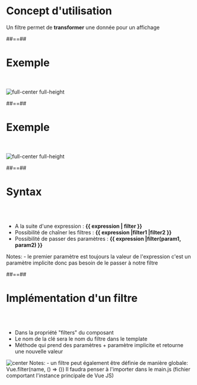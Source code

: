 <!-- .slide: class="sfeir-basic-slide" -->
# Concept d'utilisation
<span class="full-center">Un filtre permet de <strong>transformer</strong> une donnée pour un affichage</span>

##==##

<!-- .slide: class="sfeir-basic-slide" -->
# Exemple
<br><br>
<img alt="full-center full-height" src="assets/images/school/filters/exemple_filter_date.png">

##==##
<!-- .slide: class="sfeir-basic-slide" -->
# Exemple
<br><br>
<img alt="full-center full-height" src="assets/images/school/filters/exemple_filter_uppercase.png">

##==##
<!-- .slide: class="sfeir-basic-slide" -->
# Syntax
<br><br>
<ul>
    <li>A la suite d'une expression : <strong>{{ expression | filter }}</strong></li>
    <li>Possibilité de chaîner les filtres : <strong>{{ expression |filter1 |filter2 }}</strong></li>
    <li>Possibilité de passer des paramètres : <strong>{{ expression |filter(param1, param2) }}</strong></li>
</ul>
Notes:
 - le premier paramètre est toujours la valeur de l'expression c'est un paramètre implicite donc pas besoin de le passer à notre filtre

 ##==##

 <!-- .slide: class="sfeir-basic-slide" -->
 # Implémentation d'un filtre
 <br><br>
 <ul>
    <li>Dans la propriété "filters" du composant</li>
    <li>Le nom de la clé sera le nom du filtre dans le template</li>
    <li>Méthode qui prend des paramètres + paramètre implicite et retourne une nouvelle valeur</li>
 </ul>
 <img alt="center" src="assets/images/school/filters/filters_create.png">
 Notes:
  - un filtre peut également être définie de manière globale: Vue.filter(name, () => ())
  Il faudra penser à l'importer dans le main.js (fichier comportant l'instance principale de Vue JS)
